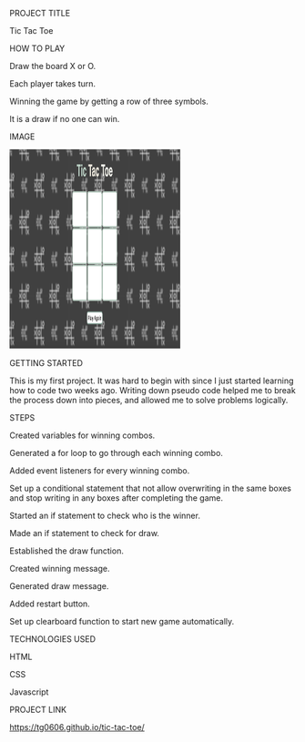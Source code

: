 
PROJECT TITLE

Tic Tac Toe 

HOW TO PLAY

Draw the board X or O.

Each player takes turn.

Winning the game by getting a row of three symbols. 

It is a draw if no one can win. 

IMAGE

<img src="images/Tic-Tac-Toe.png" width="300px" height="350px">

GETTING STARTED

This is my first project. It was hard to begin with since I just started learning how to code two weeks ago. Writing down pseudo code helped me to break the process down into pieces, and allowed me to solve problems logically.  

STEPS

Created variables for winning combos.

Generated a for loop to go through each winning combo.

Added event listeners for every winning combo.

Set up a conditional statement that not allow overwriting in the same boxes and stop writing in any boxes after completing the game.

Started an if statement to check who is the winner.

Made an if statement to check for draw.

Established the draw function.

Created winning message. 

Generated draw message.

Added restart button.

Set up clearboard function to start new game automatically.

TECHNOLOGIES USED

HTML

CSS

Javascript 

PROJECT LINK

https://tg0606.github.io/tic-tac-toe/






